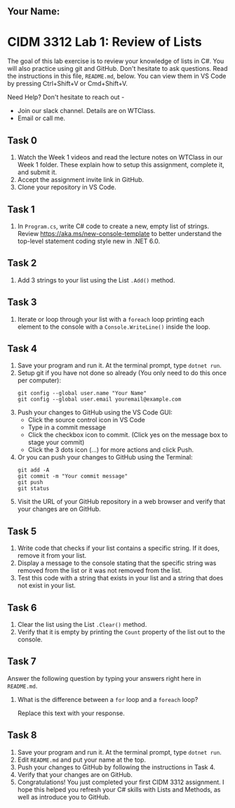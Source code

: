 ## Your Name: 


# CIDM 3312 Lab 1: Review of Lists

The goal of this lab exercise is to review your knowledge of lists in C#. You will also practice using git and GitHub. Don't hesitate to ask questions. Read the instructions in this file, `README.md`, below. You can view them in VS Code by pressing Ctrl+Shift+V or Cmd+Shift+V.

Need Help? Don't hesitate to reach out -

- Join our slack channel. Details are on WTClass.
- Email or call me.

## Task 0
1. Watch the Week 1 videos and read the lecture notes on WTClass in our Week 1 folder. These explain how to setup this assignment, complete it, and submit it.
2. Accept the assignment invite link in GitHub.
3. Clone your repository in VS Code.

## Task 1
1. In `Program.cs`, write C# code to create a new, empty list of strings. Review https://aka.ms/new-console-template to better understand the top-level statement coding style new in .NET 6.0.

## Task 2
1. Add 3 strings to your list using the List `.Add()` method.

## Task 3
1. Iterate or loop through your list with a `foreach` loop printing each element to the console with a `Console.WriteLine()` inside the loop.

## Task 4
1. Save your program and run it. At the terminal prompt, type `dotnet run`.
2. Setup git if you have not done so already (You only need to do this once per computer):
    ```
    git config --global user.name "Your Name"
    git config --global user.email youremail@example.com
    ```
3. Push your changes to GitHub using the VS Code GUI:
    - Click the source control icon in VS Code
    - Type in a commit message
    - Click the checkbox icon to commit. (Click yes on the message box to stage your commit)
    - Click the 3 dots icon (...) for more actions and click Push.
4. Or you can push your changes to GitHub using the Terminal:
    ```
    git add -A
    git commit -m "Your commit message"
    git push
    git status
    ```
5. Visit the URL of your GitHub repository in a web browser and verify that your changes are on GitHub.    

## Task 5 
1. Write code that checks if your list contains a specific string. If it does, remove it from your list.
2. Display a message to the console stating that the specific string was removed from the list or it was not removed from the list.
3. Test this code with a string that exists in your list and a string that does not exist in your list.

## Task 6
1. Clear the list using the List `.Clear()` method.
2. Verify that it is empty by printing the `Count` property of the list out to the console.

## Task 7
Answer the following question by typing your answers right here in `README.md`.

1. What is the difference between a `for` loop and a `foreach` loop?

    Replace this text with your response.

## Task 8
1. Save your program and run it. At the terminal prompt, type `dotnet run`.
2. Edit `README.md` and put your name at the top.
3. Push your changes to GitHub by following the instructions in Task 4.
4. Verify that your changes are on GitHub.
6. Congratulations! You just completed your first CIDM 3312 assignment. I hope this helped you refresh your C# skills with Lists and Methods, as well as introduce you to GitHub. 